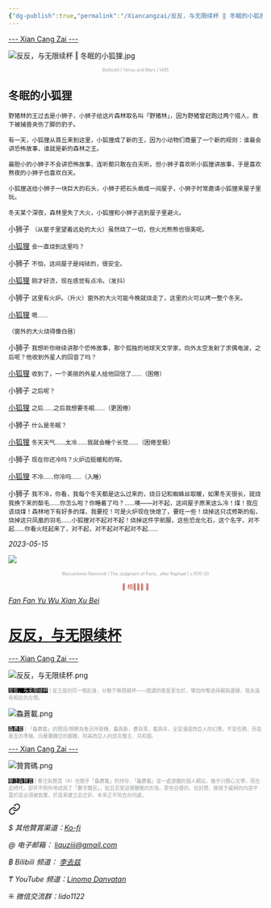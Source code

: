 ```yaml
---
{"dg-publish":true,"permalink":"/Xiancangzai/反反，与无限续杯 ‖ 冬眠的小狐狸/","tags":["李去兹","良弼","反反与无限续杯","童话"],"created":"2025-01-09T11:07:26.827+08:00"}
---
```




<div class="splitline"><a href="https://www.xiancangzai.com/">--- Xian Cang Zai ---</a></div>

![反反，与无限续杯 ‖ 冬眠的小狐狸.jpg](/img/user/%E9%99%84%E4%BB%B6/attachment/%E5%8F%8D%E5%8F%8D%EF%BC%8C%E4%B8%8E%E6%97%A0%E9%99%90%E7%BB%AD%E6%9D%AF%20%E2%80%96%20%E5%86%AC%E7%9C%A0%E7%9A%84%E5%B0%8F%E7%8B%90%E7%8B%B8.jpg)

<p style="text-align:center;color:#999ea2;font-size:0.6em;">Botticelli | Venus and Mars | 1485</p>

## 冬眠的小狐狸

<small>野猪林的王过去是小狮子，小狮子给这片森林取名叫「野猪林」，因为野猪曾赶跑过两个猎人，救下被捕兽夹伤了脚的豹子。</small>

<small>有一天，小狐狸从首丘来到这里，小狐狸成了新的王，因为小动物们商量了一个新的规则：谁最会讲恐怖故事，谁就是新的森林之王。</small>

<small>最胆小的小狮子不会讲恐怖故事，连听都只敢在白天听。但小狮子喜欢听小狐狸讲故事，于是喜欢熬夜的小狮子也喜欢白天。</small>

<small>小狐狸送给小狮子一块巨大的石头，小狮子把石头凿成一间屋子，小狮子时常邀请小狐狸来屋子里玩。</small>

<small>冬天某个深夜，森林里失了大火，小狐狸和小狮子逃到屋子里避火。</small>

<kbd>小狮子</kbd> <small>（从窗子里望着远处的大火）虽然烧了一切，但火光熊熊也很美呢。</small>

<ins>小狐狸</ins> <small>会一直烧到这里吗？</small>

<kbd>小狮子</kbd> <small>不怕，这间屋子是纯铱的，很安全。</small>

<ins>小狐狸</ins> <small>刚才好烫，现在感觉有点冷。（发抖）</small>

<kbd>小狮子</kbd> <small>这里有火炉。（升火）窗外的大火可能今晚就烧走了，这里的火可以烤一整个冬天。</small>

<ins>小狐狸</ins> <small>嗯……</small>

<small>（窗外的大火烧得像白昼）</small>

<kbd>小狮子</kbd> <small>我想听你继续讲那个恐怖故事，那个孤独的地球天文学家，向外太空发射了求偶电波，之后呢？他收到外星人的回音了吗？</small>

<ins>小狐狸</ins> <small>收到了，一个美丽的外星人给他回信了……（困倦）</small>

<kbd>小狮子</kbd> <small>之后呢？</small>

<ins>小狐狸</ins> <small>之后……之后我想要冬眠……（更困倦）</small>

<kbd>小狮子</kbd> <small>什么是冬眠？</small>

<ins>小狐狸</ins> <small>冬天天气……太冷……我就会睡个长觉……（困倦至极）</small>

<kbd>小狮子</kbd> <small>现在你还冷吗？火炉边挺暖和的呀。</small>

<ins>小狐狸</ins> <small>不冷……你冷吗……（入睡）</small>

<kbd>小狮子</kbd> <small>我不冷，你看，我每个冬天都是这么过来的，烧日记和蜘蛛丝取暖，如果冬天很长，就烧我换下来的鬃毛……你怎么啦？你睡着了吗？……噢——对不起，这间屋子原来这么冷！煤！我应该烧煤！森林地下有好多的煤，我要挖！可是火炉现在快熄了，要旺一些！烧掉这只忒修斯的船，烧掉这只凤凰的羽毛……小狐狸对不起对不起！烧掉这件宇航服，这些恐龙化石，这个名字，对不起……你看火旺起来了，对不起，对不起对不起对不起……</small>

<cite>2023-05-15</cite>

<div class="spacer"></div>

![](https://collectionapi.metmuseum.org/api/collection/v1/iiif/337058/1914771/main-image)

<p style="text-align:center;color:#999ea2;font-size:0.6em;">Marcantonio Raimondi | The Judgment of Paris，after Raphael | c.1510-20</p>

<div class="spacer"></div>

<p style="text-align:center;color:#B54434;font-size:0.8em;">▮ 相𨳹󾗖􁴆 ▮</p>

<div class="header-container">
    <div class="triangle"></div>
    <div class="collect-media" style="background-image: url('https://www.xiancangzai.com/img/user/%E9%99%84%E4%BB%B6/%E9%99%84%E4%BB%B62024/%E5%8F%8D%E5%8F%8D%EF%BC%8C%E4%B8%8E%E6%97%A0%E9%99%90%E7%BB%AD%E6%9D%AF.png');">
        <a href="https://www.xiancangzai.com/Xiancangzai/%E5%8F%8D%E5%8F%8D%EF%BC%8C%E4%B8%8E%E6%97%A0%E9%99%90%E7%BB%AD%E6%9D%AF/" class="ncard-link"></a>
        <div class="collect-text">
            <a href="https://www.xiancangzai.com/Xiancangzai/%E5%8F%8D%E5%8F%8D%EF%BC%8C%E4%B8%8E%E6%97%A0%E9%99%90%E7%BB%AD%E6%9D%AF/">
                <cite>Fan Fan Yu Wu Xian Xu Bei</cite>
                <h1>反反，与无限续杯</h1>
            </a>
        </div>
    </div>
</div>

<div class="splitline"><a href="https://www.xiancangzai.com/">--- Xian Cang Zai ---</a></div>

![反反，与无限续杯.png](/img/user/%E9%99%84%E4%BB%B6/%E9%99%84%E4%BB%B62024/%E5%8F%8D%E5%8F%8D%EF%BC%8C%E4%B8%8E%E6%97%A0%E9%99%90%E7%BB%AD%E6%9D%AF.png)

<p style="font-size:0.7em; color:#999ea2"><ins style="font-size:1em;background: black;color:white">反反，与无限续杯</ins> | 從王座的同一側起身，分散于無限續杯——閱讀的衛星更在於，哪怕你奪過母親與邊緣，我永遠有相反的左側。</p>

![鱻蒼載.png](/img/user/%E9%99%84%E4%BB%B6/%E9%99%84%E4%BB%B62024/%E9%B1%BB%E8%92%BC%E8%BC%89.png)

<p style="font-size:0.7em; color:#999ea2"><ins style="font-size:1em;background: black;color:white">鱻蒼載</ins> | 「鱻蒼載」的隱語/鴘轉為魯迅所發機，鱻與新，蒼與青，載與年，全是潘諾西亞人的幻覺，不是任務，而是悬亙的準備，向著彌賽亞的腳踵、阿美西亞人的語言僭主、共和囻。</p>

<div class="splitline"><a href="https://www.xiancangzai.com/">--- Xian Cang Zai ---</a></div>

![贊賞碼.png](/img/user/%E9%99%84%E4%BB%B6/%E9%99%84%E4%BB%B62024/%E8%B4%8A%E8%B3%9E%E7%A2%BC.png)

<p style="font-size:0.7em; color:#999ea2"><ins style="font-size:1em;background: black;color:white">眷注與贊賞</ins> | 眷注與贊賞（¥）也關乎「鱻蒼載」的持存，「鱻蒼載」是一處游離的個人網站，幾乎只關心文學，而在此時代，卻并不例外地成爲了「數字難民」，姑且忍受這樣驕稚的形容。那些自便的、但封閉、敞視于威柄的内容平臺於是必須被放棄，於是來建立此迂折，未來正不知去向何處。</p>


<div class="transclusion internal-embed is-loaded"><a class="markdown-embed-link" href="/xiancangzai/link-tree/" aria-label="Open link"><svg xmlns="http://www.w3.org/2000/svg" width="24" height="24" viewBox="0 0 24 24" fill="none" stroke="currentColor" stroke-width="2" stroke-linecap="round" stroke-linejoin="round" class="svg-icon lucide-link"><path d="M10 13a5 5 0 0 0 7.54.54l3-3a5 5 0 0 0-7.07-7.07l-1.72 1.71"></path><path d="M14 11a5 5 0 0 0-7.54-.54l-3 3a5 5 0 0 0 7.07 7.07l1.71-1.71"></path></svg></a><div class="markdown-embed">





<cite>$ 其他贊賞渠道：[Ko-fi](https://ko-fi.com/xiancangzai)</cite>

<cite>@ 电子邮箱： liquziii@gmail.com </cite>

<cite>฿ Bilibili 频道： [李去兹](https://space.bilibili.com/1676863200)</cite>

<cite>₸ YouTube 频道：[Linomo Danvatan](http://www.youtube.com/@LinomoDanvatan) </cite>

<cite>⁜ 微信交流群：lido1122</cite>


</div></div>

